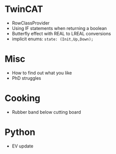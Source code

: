# TwinCAT

- RowClassProvider 
- Using IF statements when returning a boolean
- Butterfly effect with REAL to LREAL conversions
- implicit enums: `state: (Init,Up,Down);`

# Misc
- How to find out what you like
- PhD struggles

# Cooking
- Rubber band below cutting board

  

# Python
- EV update


